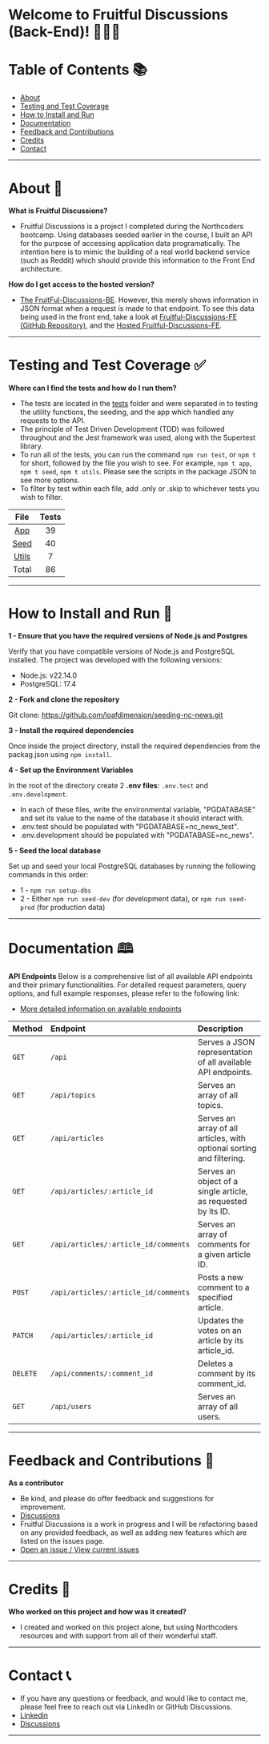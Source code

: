 # Welcome to Fruitful Discussions (Back-End)! 🍓🥝🍍

# Table of Contents 📚

- [About](#about)
- [Testing and Test Coverage](#testing-and-test-coverage)
- [How to Install and Run](#how-to-install-and-run)
- [Documentation](#documentation)
- [Feedback and Contributions](#feedback-and-contributions)
- [Credits](#credits)
- [Contact](#contact)

---

<a id="about"></a>

# About 📝

**What is Fruitful Discussions?**

- Fruitful Discussions is a project I completed during the Northcoders bootcamp. Using databases seeded earlier in the course, I built an API for the purpose of accessing application data programatically. The intention here is to mimic the building of a real world backend service (such as Reddit) which should provide this information to the Front End architecture.

**How do I get access to the hosted version?**

- [The FruitFul-Discussions-BE](https://nc-news-project-t1h4.onrender.com/). However, this merely shows information in JSON format when a request is made to that endpoint. To see this data being used in the front end, take a look at [Fruitful-Discussions-FE (GitHub Repository)](https://github.com/loafdimension/fruitful-discussions-FE), and the [Hosted Fruitful-Discussions-FE]().

---

<a id="testing-and-test-coverage"></a>

# Testing and Test Coverage ✅

**Where can I find the tests and how do I run them?**

- The tests are located in the [tests](./__tests__/) folder and were separated in to testing the utility functions, the seeding, and the app which handled any requests to the API.
- The principle of Test Driven Development (TDD) was followed throughout and the Jest framework was used, along with the Supertest library.
- To run all of the tests, you can run the command `npm run test`, or `npm t` for short, followed by the file you wish to see. For example, `npm t app`, `npm t seed`, `npm t utils`. Please see the scripts in the package JSON to see more options.
- To filter by test within each file, add .only or .skip to whichever tests you wish to filter.

|                File                 | Tests |
| :---------------------------------: | :---: |
|   [App](./__tests__//app.test.js)   |  39   |
|  [Seed](./__tests__//seed.test.js)  |  40   |
| [Utils](./__tests__//utils.test.js) |   7   |
|                Total                |  86   |

---

<a id="how-to-install-and-run"></a>

# How to Install and Run 🚀

**1 - Ensure that you have the required versions of Node.js and Postgres**

Verify that you have compatible versions of Node.js and PostgreSQL installed. The project was developed with the following versions:

- Node.js: v22.14.0
- PostgreSQL: 17.4

**2 - Fork and clone the repository**

Git clone: https://github.com/loafdimension/seeding-nc-news.git

**3 - Install the required dependencies**

Once inside the project directory, install the required dependencies from the packag.json using `npm install`.

**4 - Set up the Environment Variables**

In the root of the directory create 2 **.env files**:
`.env.test` and `.env.development`.

- In each of these files, write the environmental variable, "PGDATABASE" and set its value to the name of the database it should interact with.
- .env.test should be populated with "PGDATABASE=nc_news_test".
- .env.development should be populated with "PGDATABASE=nc_news".

**5 - Seed the local database**

Set up and seed your local PostgreSQL databases by running the following commands in this order:

- 1 - `npm run setup-dbs`
- 2 - Either `npm run seed-dev` (for development data), or `npm run seed-prod` (for production data)

---

<a id="documentation"></a>

# Documentation 🕮

**API Endpoints**
Below is a comprehensive list of all available API endpoints and their primary functionalities. For detailed request parameters, query options, and full example responses, please refer to the following link:

- [More detailed information on available endpoints](./endpoints.json)

| Method   | Endpoint                             | Description                                                           |
| :------- | :----------------------------------- | :-------------------------------------------------------------------- |
| `GET`    | `/api`                               | Serves a JSON representation of all available API endpoints.          |
| `GET`    | `/api/topics`                        | Serves an array of all topics.                                        |
| `GET`    | `/api/articles`                      | Serves an array of all articles, with optional sorting and filtering. |
| `GET`    | `/api/articles/:article_id`          | Serves an object of a single article, as requested by its ID.         |
| `GET`    | `/api/articles/:article_id/comments` | Serves an array of comments for a given article ID.                   |
| `POST`   | `/api/articles/:article_id/comments` | Posts a new comment to a specified article.                           |
| `PATCH`  | `/api/articles/:article_id`          | Updates the votes on an article by its article_id.                    |
| `DELETE` | `/api/comments/:comment_id`          | Deletes a comment by its comment_id.                                  |
| `GET`    | `/api/users`                         | Serves an array of all users.                                         |

---

<a id="feedback-and-contributions"></a>

# Feedback and Contributions 🤝

**As a contributor**

- Be kind, and please do offer feedback and suggestions for improvement.
- [Discussions](https://github.com/loafdimension/fruitful-discussions-BE/discussions)
- Fruitful Discussions is a work in progress and I will be refactoring based on any provided feedback, as well as adding new features which are listed on the issues page.
- [Open an issue / View current issues](https://github.com/loafdimension/seeding-nc-news/issues)

---

<a id="credits"></a>

# Credits 🎥

**Who worked on this project and how was it created?**

- I created and worked on this project alone, but using Northcoders resources and with support from all of their wonderful staff.

---

<a id="contact"></a>

# Contact 📞

- If you have any questions or feedback, and would like to contact me, please feel free to reach out via LinkedIn or GitHub Discussions.
- [Linkedin](https://www.linkedin.com/in/morgan-hewitt-8a68041ab/)
- [Discussions](https://github.com/loafdimension/fruitful-discussions-BE/discussions)

---
